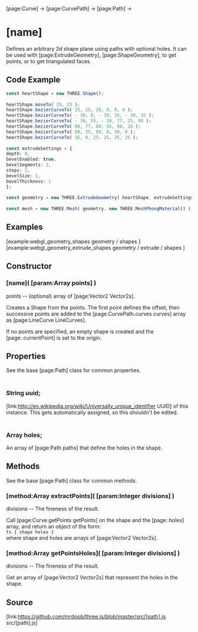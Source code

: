 [page:Curve] → [page:CurvePath] → [page:Path] →

# [name]

Defines an arbitrary 2d shape plane using paths with optional holes. It can be
used with [page:ExtrudeGeometry], [page:ShapeGeometry], to get points, or to
get triangulated faces.

## Code Example

  
```ts  
const heartShape = new THREE.Shape();  
  
heartShape.moveTo( 25, 25 );  
heartShape.bezierCurveTo( 25, 25, 20, 0, 0, 0 );  
heartShape.bezierCurveTo( - 30, 0, - 30, 35, - 30, 35 );  
heartShape.bezierCurveTo( - 30, 55, - 10, 77, 25, 95 );  
heartShape.bezierCurveTo( 60, 77, 80, 55, 80, 35 );  
heartShape.bezierCurveTo( 80, 35, 80, 0, 50, 0 );  
heartShape.bezierCurveTo( 35, 0, 25, 25, 25, 25 );  
  
const extrudeSettings = {  
depth: 8,  
bevelEnabled: true,  
bevelSegments: 2,  
steps: 2,  
bevelSize: 1,  
bevelThickness: 1  
};  
  
const geometry = new THREE.ExtrudeGeometry( heartShape, extrudeSettings );  
  
const mesh = new THREE.Mesh( geometry, new THREE.MeshPhongMaterial() );  
```  

## Examples

[example:webgl_geometry_shapes geometry / shapes ]  
[example:webgl_geometry_extrude_shapes geometry / extrude / shapes ]

## Constructor

### [name]( [param:Array points] )

points -- (optional) array of [page:Vector2 Vector2s].  
  
Creates a Shape from the points. The first point defines the offset, then
successive points are added to the [page:CurvePath.curves curves] array as
[page:LineCurve LineCurves].  
  
If no points are specified, an empty shape is created and the
[page:.currentPoint] is set to the origin.

## Properties

See the base [page:Path] class for common properties.

### <br/> String uuid; <br/>

[link:http://en.wikipedia.org/wiki/Universally_unique_identifier UUID] of this
instance. This gets automatically assigned, so this shouldn't be edited.

### <br/> Array holes; <br/>

An array of [page:Path paths] that define the holes in the shape.

## Methods

See the base [page:Path] class for common methods.

### [method:Array extractPoints]( [param:Integer divisions] )

divisions -- The fineness of the result.  
  
Call [page:Curve.getPoints getPoints] on the shape and the [page:.holes]
array, and return an object of the form:  
```ts { shape holes } ```  
where shape and holes are arrays of [page:Vector2 Vector2s].

### [method:Array getPointsHoles]( [param:Integer divisions] )

divisions -- The fineness of the result.  
  
Get an array of [page:Vector2 Vector2s] that represent the holes in the shape.

## Source

[link:https://github.com/mrdoob/three.js/blob/master/src/[path].js
src/[path].js]

